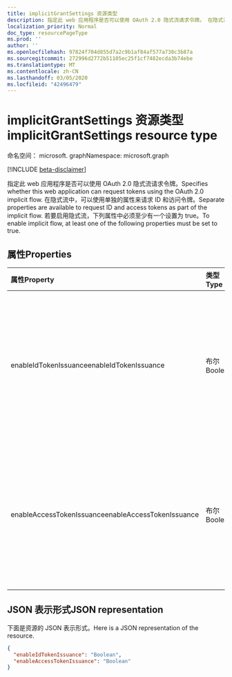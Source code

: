 ```yaml
---
title: implicitGrantSettings 资源类型
description: 指定此 web 应用程序是否可以使用 OAuth 2.0 隐式流请求令牌。 在隐式流中，可以使用单独的属性来请求 ID 和访问令牌。 若要启用隐式流，下列属性中必须至少有一个设置为 true。
localization_priority: Normal
doc_type: resourcePageType
ms.prod: ''
author: ''
ms.openlocfilehash: 97824f704d855d7a2c9b1af84af577a738c3b87a
ms.sourcegitcommit: 272996d2772b51105ec25f1cf7482ecda3b74ebe
ms.translationtype: MT
ms.contentlocale: zh-CN
ms.lasthandoff: 03/05/2020
ms.locfileid: "42496479"
---
```

# <a name="implicitgrantsettings-resource-type"></a><span data-ttu-id="ca8a2-105">implicitGrantSettings 资源类型</span><span class="sxs-lookup"><span data-stu-id="ca8a2-105">implicitGrantSettings resource type</span></span>

<span data-ttu-id="ca8a2-106">命名空间： microsoft. graph</span><span class="sxs-lookup"><span data-stu-id="ca8a2-106">Namespace: microsoft.graph</span></span>

[!INCLUDE [beta-disclaimer](../../includes/beta-disclaimer.md)]

<span data-ttu-id="ca8a2-107">指定此 web 应用程序是否可以使用 OAuth 2.0 隐式流请求令牌。</span><span class="sxs-lookup"><span data-stu-id="ca8a2-107">Specifies whether this web application can request tokens using the OAuth 2.0 implicit flow.</span></span> <span data-ttu-id="ca8a2-108">在隐式流中，可以使用单独的属性来请求 ID 和访问令牌。</span><span class="sxs-lookup"><span data-stu-id="ca8a2-108">Separate properties are available to request ID and access tokens as part of the implicit flow.</span></span> <span data-ttu-id="ca8a2-109">若要启用隐式流，下列属性中必须至少有一个设置为 true。</span><span class="sxs-lookup"><span data-stu-id="ca8a2-109">To enable implicit flow, at least one of the following properties must be set to true.</span></span>

## <a name="properties"></a><span data-ttu-id="ca8a2-110">属性</span><span class="sxs-lookup"><span data-stu-id="ca8a2-110">Properties</span></span>

| <span data-ttu-id="ca8a2-111">属性</span><span class="sxs-lookup"><span data-stu-id="ca8a2-111">Property</span></span> | <span data-ttu-id="ca8a2-112">类型</span><span class="sxs-lookup"><span data-stu-id="ca8a2-112">Type</span></span> | <span data-ttu-id="ca8a2-113">说明</span><span class="sxs-lookup"><span data-stu-id="ca8a2-113">Description</span></span> |
|:---------|:-----|:------------|
|<span data-ttu-id="ca8a2-114">enableIdTokenIssuance</span><span class="sxs-lookup"><span data-stu-id="ca8a2-114">enableIdTokenIssuance</span></span>| <span data-ttu-id="ca8a2-115">布尔</span><span class="sxs-lookup"><span data-stu-id="ca8a2-115">Boolean</span></span> | <span data-ttu-id="ca8a2-116">指定此 web 应用程序是否可以使用 OAuth 2.0 隐式流请求 ID 令牌。</span><span class="sxs-lookup"><span data-stu-id="ca8a2-116">Specifies whether this web application can request an ID token using the OAuth 2.0 implicit flow.</span></span>|
|<span data-ttu-id="ca8a2-117">enableAccessTokenIssuance</span><span class="sxs-lookup"><span data-stu-id="ca8a2-117">enableAccessTokenIssuance</span></span>| <span data-ttu-id="ca8a2-118">布尔</span><span class="sxs-lookup"><span data-stu-id="ca8a2-118">Boolean</span></span> | <span data-ttu-id="ca8a2-119">指定此 web 应用程序是否可以使用 OAuth 2.0 隐式流请求访问令牌。</span><span class="sxs-lookup"><span data-stu-id="ca8a2-119">Specifies whether this web application can request an access token using the OAuth 2.0 implicit flow.</span></span>|

## <a name="json-representation"></a><span data-ttu-id="ca8a2-120">JSON 表示形式</span><span class="sxs-lookup"><span data-stu-id="ca8a2-120">JSON representation</span></span>
<span data-ttu-id="ca8a2-121">下面是资源的 JSON 表示形式。</span><span class="sxs-lookup"><span data-stu-id="ca8a2-121">Here is a JSON representation of the resource.</span></span>
<!-- {
  "blockType": "resource",
  "keyProperty": "id",
  "@odata.type": "microsoft.graph.implicitGrantSettings"
}-->
```json
{
  "enableIdTokenIssuance": "Boolean",
  "enableAccessTokenIssuance": "Boolean"
}

```
